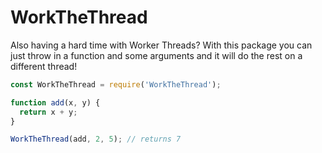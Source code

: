 ﻿# WorkTheThread
Also having a hard time with Worker Threads?
With this package you can just throw in a function and some arguments and it will do the rest on a different thread!

```javascript
const WorkTheThread = require('WorkTheThread');

function add(x, y) {
  return x + y;
}

WorkTheThread(add, 2, 5); // returns 7
```

